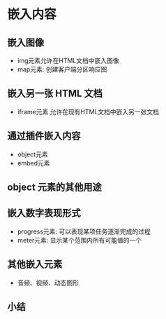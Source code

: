 # 嵌入内容

## 嵌入图像
- img元素允许在HTML文档中嵌入图像
- map元素: 创建客户端分区响应图

## 嵌入另一张 HTML 文档
- iframe元素 允许在现有HTML文档中嵌入另一张文档

## 通过插件嵌入内容
- object元素
- embed元素

## object 元素的其他用途

## 嵌入数字表现形式
- progress元素: 可以表现某项任务逐渐完成的过程
- meter元素: 显示某个范围内所有可能值的一个

## 其他嵌入元素
- 音频、视频、动态图形

## 小结
